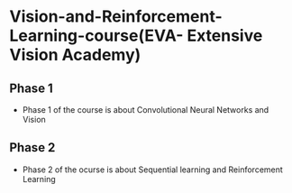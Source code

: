 # Vision-and-Reinforcement-Learning-course(EVA- Extensive Vision Academy)
## Phase 1
- Phase 1 of the course is about Convolutional Neural Networks and Vision 
## Phase 2
- Phase 2 of the ocurse is about Sequential learning and Reinforcement Learning
